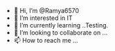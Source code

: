 - 👋 Hi, I’m @Ramya6570
- 👀 I’m interested in IT
- 🌱 I’m currently learning ..Testing.
- 💞️ I’m looking to collaborate on ...
- 📫 How to reach me ...

<!---
Ramya6570/Ramya6570 is a ✨ special ✨ repository because its `README.md` (this file) appears on your GitHub profile.
You can click the Preview link to take a look at your changes.
--->
